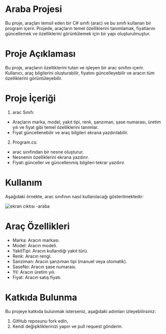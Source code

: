 # Araba Projesi

Bu proje, araçları temsil eden bir C# sınıfı (arac) ve bu sınıfı kullanan bir program içerir. Projede, araçların temel özelliklerini tanımlamak, fiyatlarını güncellemek ve özelliklerini görüntülemek için bir yapı oluşturulmuştur.

# Proje Açıklaması

Bu proje, araçların özelliklerini tutan ve işleyen bir arac sınıfını içerir. Kullanıcı, araç bilgilerini oluşturabilir, fiyatını güncelleyebilir ve aracın tüm özelliklerini görüntüleyebilir.

# Proje İçeriği

1) arac Sınıfı:
- Araçların marka, model, yakıt tipi, renk, şanzıman, şase numarası, üretim yılı ve fiyat gibi temel özelliklerini tanımlar.
- Fiyat güncellenebilir ve araç bilgileri ekrana yazdırılabilir.
2) Program.cs:
- arac sınıfından bir nesne oluşturur.
- Nesnenin özelliklerini ekrana yazdırır.
- Fiyatı günceller ve güncellenmiş bilgileri tekrar yazdırır.

# Kullanım

Aşağıdaki örnekte, arac sınıfının nasıl kullanılacağı gösterilmektedir:

![ekran cıktısı -araba](https://github.com/user-attachments/assets/e2f00c22-ad73-466e-8dc0-25ccfce822ab)

# Araç Özellikleri

- Marka: Aracın markası.
- Model: Aracın modeli.
- YakitTipi: Aracın kullandığı yakıt türü.
- Renk: Aracın rengi.
- Sanziman: Aracın şanzıman tipi (manuel veya otomatik).
- SaseNo: Aracın şase numarası.
- Yil: Aracın üretim yılı.
- Fiyat: Aracın satış fiyatı.

# Katkıda Bulunma 

Bu projeye katkıda bulunmak isterseniz, aşağıdaki adımları izleyebilirsiniz:

1) GitHub reposunu fork edin,
2) Kendi değişikliklerinizi yapın ve pull request gönderin.







